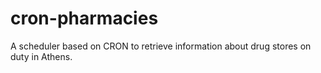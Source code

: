 # cron-pharmacies
A scheduler based on CRON to retrieve information about drug stores on duty in Athens.
